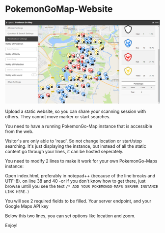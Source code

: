 # PokemonGoMap-Website

<img src="screenshot.png"></img>

Upload a static website, so you can share your scanning session with others. They cannot move marker or start searches.

You need to have a running PokemonGo-Map instance that is accessible from the web.

Visitor's are only able to 'read'. So not change location or start/stop searching. It's just displaying the instance, but instead of all the static content go through your lines, it can be hosted seperately.

You need to modify 2 lines to make it work for your own PokemonGo-Maps instance:

Open index.html, preferably in notepad++ (because of the line breaks and  UTF-8).
on line 38 and 40  -or if you don't know how to get there, just browse untill you see the text `/* ADD YOUR POKEMONGO-MAPS SERVER INSTANCE LINK HERE.)`

You will see 2 required fields to be filled. Your server endpoint, and your Google Maps API key 

Below this two lines, you can set options like location and zoom.

Enjoy!
